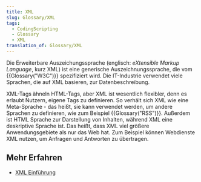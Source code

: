 ```yaml
---
title: XML
slug: Glossary/XML
tags:
  - CodingScripting
  - Glossary
  - XML
translation_of: Glossary/XML
---
```

Die Erweiterbare Auszeichungssprache (englisch: _eXtensible Markup Language_, kurz XML) ist eine generische Auszeichnungssprache, die vom {{Glossary("W3C")}} spezifiziert wird. Die IT-Industrie verwendet viele Sprachen, die auf XML basieren, zur Datenbeschreibung.

XML-Tags ähneln HTML-Tags, aber XML ist wesentlich flexibler, denn es erlaubt Nutzern, eigene Tags zu definieren. So verhält sich XML wie eine Meta-Sprache - das heißt, sie kann verwendet werden, um andere Sprachen zu definieren, wie zum Beispiel {{Glossary("RSS")}}. Außerdem ist HTML Sprache zur Darstellung von Inhalten, während XML eine deskriptive Sprache ist. Das heißt, dass XML viel größere Anwendungsgebiete als nur das Web hat. Zum Beispiel können Webdienste XML nutzen, um Anfragen und Antworten zu übertragen.

## Mehr Erfahren

- [XML Einführung](/de/docs/XML_Einf%C3%BChrung)
